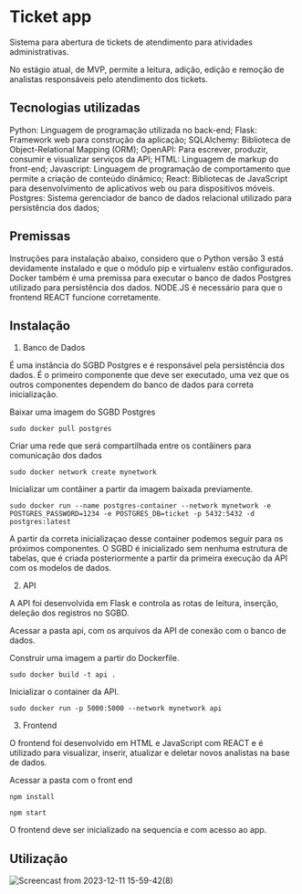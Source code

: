 # Ticket app

Sistema para abertura de tickets de atendimento para atividades administrativas.

No estágio atual, de MVP, permite a leitura, adição, edição e remoção de analistas responsáveis pelo atendimento dos tickets.


## Tecnologias utilizadas

Python: Linguagem de programação utilizada no back-end;
Flask: Framework web para construção da aplicação;
SQLAlchemy: Biblioteca de Object-Relational Mapping (ORM);
OpenAPI: Para escrever, produzir, consumir e visualizar serviços da API;
HTML: Linguagem de markup do front-end;
Javascript: Linguagem de programação de comportamento que permite a criação de conteúdo dinâmico;
React: Bibliotecas de JavaScript para desenvolvimento de aplicativos web ou para dispositivos móveis.
Postgres: Sistema gerenciador de banco de dados relacional utilizado para persistência dos dados;


## Premissas

Instruções para instalação abaixo, considero que o Python versão 3 está devidamente instalado e que o módulo pip e virtualenv estão configurados.
Docker também é uma premissa para executar o banco de dados Postgres utilizado para persistência dos dados.
NODE.JS é necessário para que o frontend REACT funcione corretamente. 


## Instalação

1. Banco de Dados

É uma instância do SGBD Postgres e é responsável pela persistência dos dados. É o primeiro componente que deve ser executado, uma vez que os outros componentes dependem do banco de dados para correta inicialização.

Baixar uma imagem do SGBD Postgres

```shell
sudo docker pull postgres
```

Criar uma rede que será compartilhada entre os contâiners para comunicação dos dados

```shell
sudo docker network create mynetwork
```

Inicializar um contâiner a partir da imagem baixada previamente.

```shell
sudo docker run --name postgres-container --network mynetwork -e POSTGRES_PASSWORD=1234 -e POSTGRES_DB=ticket -p 5432:5432 -d postgres:latest
```

A partir da correta inicializaçao desse container podemos seguir para os próximos componentes. O SGBD é inicializado sem nenhuma estrutura de tabelas, que é criada posteriormente a partir da primeira execução da API com os modelos de dados.


2. API

A API foi desenvolvida em Flask e controla as rotas de leitura, inserção, deleção dos registros no SGBD.

Acessar a pasta api, com os arquivos da API de conexão com o banco de dados.

Construir uma imagem a partir do Dockerfile.

```shell
sudo docker build -t api .
```

Inicializar o container da API.

```shell
sudo docker run -p 5000:5000 --network mynetwork api
```


3. Frontend

O frontend foi desenvolvido em HTML e JavaScript com REACT e é utilizado para visualizar, inserir, atualizar e deletar novos analistas na base de dados.

Acessar a pasta com o front end

```shell
npm install
```

```shell
npm start
```

O frontend deve ser inicializado na sequencia e com acesso ao app.

## Utilização

![Screencast from 2023-12-11 15-59-42(8)](https://github.com/cphenrique/ticket/assets/88631495/a5fe57fd-589e-4a54-ab6f-2ae86759d2b1)

